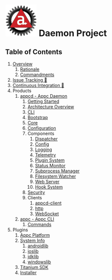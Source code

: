 # ![Appc Daemon logo](images/appc-daemon.png) Daemon Project

## Table of Contents

1. [Overview](Overview.md)
	1. [Rationale](Rationale.md)
	2. [Commandments](Commandments.md)
2. [Issue Tracking :link:](https://jira.appcelerator.org/projects/DAEMON/issues)
3. [Continuous Integration :link:](https://jenkins.appcelerator.org/blue/organizations/jenkins/cli%2Fappc-daemon/activity/)
4. Products
	1. [appcd - Appc Daemon](Appcd.md)
		1. [Getting Started](Appcd-Getting-Started.md)
		2. [Architecture Overview](Appcd-Architecture-Overview.md)
		3. [CLI](Appcd-CLI.md)
		4. [Bootstrap](Appcd-Bootstrap.md)
		5. [Core](Appcd-Core.md)
		6. [Configuration](Appcd-Configuration.md)
		7. Components
			1. [Dispatcher](Appcd-Dispatcher.md)
			2. [Config](Appcd-Config.md)
			3. [Logging](Appcd-Logging.md)
			4. [Telemetry](Appcd-Telemetry.md)
			5. [Plugin System](Appcd-Plugin-System.md)
			6. [Status Monitor](Appcd-Status-Monitor.md)
			7. [Subprocess Manager](Appcd-Status-Monitor.md)
			8. [Filesystem Watcher](Appcd-Status-Monitor.md)
			9. [Web Server](Appcd-Web-Server.md)
			10. [Hook System](Appcd-Hook-System.md)
		8. [Security](Appcd-Security.md)
		9. Clients
			1. [appcd-client](Appcd-appcd-client.md)
			2. [http](Appcd-http.md)
			3. [WebSocket](Appcd-WebSocket.md)
	2. [appc - Appc CLI](Appc-CLI.md)
		1. [Commands](Appc-Commands.md)
6. Plugins
	1. [Appc Platform](Plugin-Appc-Platform.md)
	2. [System Info](Plugin-System-Info.md)
		1. [androidlib](androidlib.md)
		2. [ioslib](ioslib.md)
		3. [jdklib](jdklib.md)
		4. [windowslib](windowslib.md)
	3. [Titanium SDK](Plugin-Titanium-SDK.md)
	4. [Installer](Plugin-Installer.md)
